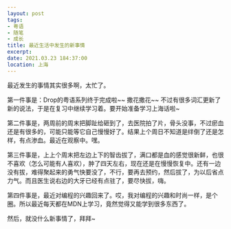 ```yaml
---
layout: post
tags: 
- 粤语
- 随笔
- 成长
title: 最近生活中发生的新事情
excerpt: 
date: 2021.03.23 184:37:00
location: 上海
---
```


最近发生的事情其实很多啊，太忙了。

第一件事是：Drop的粤语系列终于完成啦~~ 撒花撒花~~ 不过有很多词汇更新了新的说法，于是在复习中继续学习着。要开始准备学习上海话啦~

第二件事是，两周前的周末把脚趾给砸到了，去医院拍了片，骨头没事，不过瘀血还是有很多的，可能只能等它自己慢慢好了。结果上个周日不知道是绊倒了还是怎样，有点渗血。最近在观察中。嘿。

第三件事是，上上个周末把左边上下的智齿拔了，满口都是血的感觉很新鲜，也很不喜欢（怎么可能有人喜欢），肿了四天左右，现在还是在慢慢恢复中。还有一边没有拔，难得聚起来的勇气快要没了，不行，要再去预约，然后拔了，为以后省点力气。而且医生说右边的大牙已经有点驻了，要尽快拔，嗨。

第四件事是，最近对编程的兴趣回来了。哎，我对编程的兴趣和时尚一样，是个圈。所以最近每天都在MDN上学习，竟然觉得又能学到很多东西了。

然后，就没什么新事情了，拜拜~
